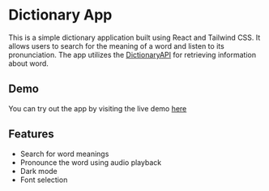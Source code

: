 # Dictionary App
This is a simple dictionary application built using React and Tailwind CSS.
It allows users to search for the meaning of a word and listen to its pronunciation.
The app utilizes the [DictionaryAPI](https://dictionaryapi.dev/) for retrieving information about word.

## Demo
You can try out the app by visiting the live demo [here](https://english-shabdakosh.netlify.app/)

## Features
- Search for word meanings
- Pronounce the word using audio playback
- Dark mode
- Font selection
